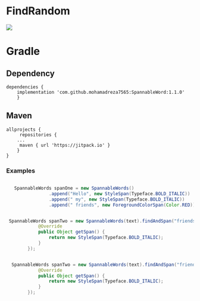 # FindRandom

[![](https://jitpack.io/v/mohamadreza7565/SpannableWord.svg)](https://jitpack.io/#mohamadreza7565/SpannableWord)



# Gradle

## Dependency
```Gradle
dependencies {
	implementation 'com.github.mohamadreza7565:SpannableWord:1.1.0'
	}
```


## Maven
```Gradle
allprojects {
     repositories {
	...
     maven { url 'https://jitpack.io' }
	}
}
```

### Examples

```java

   SpannableWords spanOne = new SpannableWords()
                .append("Hello", new StyleSpan(Typeface.BOLD_ITALIC))
                .append(" my", new StyleSpan(Typeface.BOLD_ITALIC))
                .append(" friends", new ForegroundColorSpan(Color.RED));

```


```java

 SpannableWords spanTwo = new SpannableWords(text).findAndSpan("friends", new SpannableWords.GetSpan() {
            @Override
            public Object getSpan() {
                return new StyleSpan(Typeface.BOLD_ITALIC);
            }
        });

```

```java

  SpannableWords spanTwo = new SpannableWords(text).findAndSpan("friends", false, true, new SpannableWords.GetSpan() {
            @Override
            public Object getSpan() {
                return new StyleSpan(Typeface.BOLD_ITALIC);
            }
        });

```
